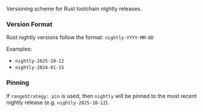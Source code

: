 Versioning scheme for Rust toolchain nightly releases.

### Version Format

Rust nightly versions follow the format: `nightly-YYYY-MM-DD`

Examples:

- `nightly-2025-10-12`
- `nightly-2024-01-15`

### Pinning

If `rangeStrategy: pin` is used, then `nightly` will be pinned to the most recent nightly release (e.g. `nightly-2025-10-12`).

